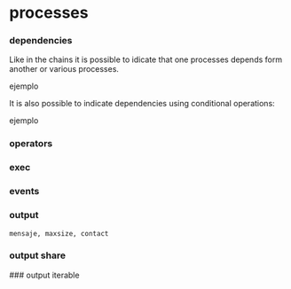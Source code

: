 # processes

### dependencies

Like in the chains it is possible to idicate that one processes depends form another or various processes.

ejemplo

It is also possible to indicate dependencies using conditional operations:

ejemplo

### operators 

### exec

### events

### output
    mensaje, maxsize, contact
### output share

### output iterable